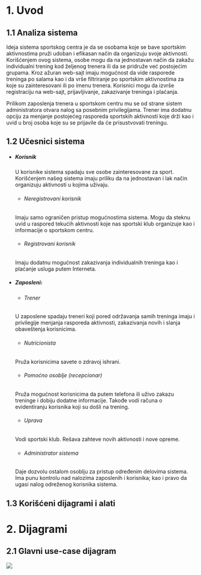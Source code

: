 # 1. Uvod

## 1.1 Analiza sistema

Ideja sistema sportskog centra je da se osobama koje se bave sportskim aktivnostima pruži udoban i efikasan način da organizuju svoje aktivnosti. Korišćenjem ovog sistema, osobe mogu da na jednostavan način da zakažu individualni trening kod željenog trenera ili da se pridruže već postojećim grupama. Kroz ažuran web-sajt imaju mogućnost da vide rasporede treninga po salama kao i da vrše filtriranje po sportskim aktivnostima za koje su zainteresovani ili po imenu trenera.
Korisnici mogu da izvrše registraciju na web-sajt, prijavljivanje, zakazivanje treninga i plaćanja.

Prilikom zaposlenja trenera u sportskom centru mu se od strane sistem administratora otvara nalog sa posebnim privilegijama. Trener ima dodatnu opciju za menjanje postojećeg rasporeda sportskih aktivnosti koje drži kao i uvid u broj osoba koje su se prijavile da će prisustvovati treningu.

## 1.2 Učesnici sistema

- ##### Korisnik
    U korisnike sistema spadaju sve osobe zainteresovane za sport. Korišćenjem našeg sistema imaju priliku da na jednostavan i lak način organizuju aktivnosti u kojima uživaju.

    - ###### Neregistrovani korisnik
    Imaju samo ograničen pristup mogućnostima sistema. Mogu da steknu uvid u raspored tekućih aktivnosti koje nas sportski klub organizuje kao i informacije o sportskom centru.

    - ###### Registrovani korisnik
    Imaju dodatnu mogućnost zakazivanja individualnih treninga kao i plaćanje usluga putem Interneta.


- ##### Zaposleni:

    - ###### Trener
    U zaposlene spadaju treneri koji pored održavanja samih treninga imaju i privilegije menjanja rasporeda aktivnosti, zakazivanja novih i slanja obaveštenja korisnicima.

    - ###### Nutricionista
    Pruža korisnicima savete o zdravoj ishrani.

    - ###### Pomoćno osoblje (recepcionar)
    Pruža mogućnost korisnicima da putem telefona ili uživo zakazu treninge i dobiju dodatne informacije. Takođe vodi računa o evidentiranju korisnika koji su došli na trening.

    - ###### Uprava
    Vodi sportski klub. Rešava zahteve novih aktivnosti i nove opreme.

    - ###### Administrator sistema
    Daje dozvolu ostalom osoblju za pristup određenim delovima sistema. Ima punu kontrolu nad nalozima zaposlenih i korisnika; kao i pravo da ugasi nalog odreženog korisnika sistema.


## 1.3 Korišćeni dijagrami i alati


# 2. Dijagrami

## 2.1 Glavni use-case dijagram

![](https://raw.githubusercontent.com/ivan-ristovic/sportski-klub/master/dijagrami/diagram-svi-usecaseovi.png)

